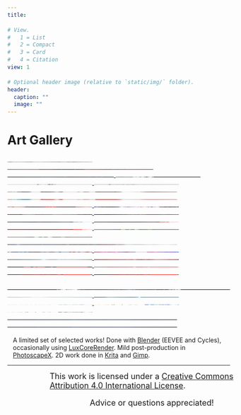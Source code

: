 ```yaml
---
title: 

# View.
#   1 = List
#   2 = Compact
#   3 = Card
#   4 = Citation
view: 1

# Optional header image (relative to `static/img/` folder).
header:
  caption: ""
  image: ""
---
```

<script type="text/js" defer src="../../js/scrollMain.js"></script>
<script type="module" src="../../js/art.js"></script>
<link href="../../css/mixblend_disable.css" rel="stylesheet" type="text/css">
<link type="text/css" rel="stylesheet" href="/../../photoswipe/photoswipe.css">
<link type="text/css" rel="stylesheet" href="/../../photoswipe/photoswipe_me.css">

<h1>Art Gallery</h1>
<div class="art">
<div class="pswp-gallery" id="gallery--art">
<masonry-layout cols="7" gap="5px">
  <a href="https://raw.githubusercontent.com/akhilsadam/WebFiles/master/art/aethereaV2.jpg?raw=true" 
            data-pswp-src="https://raw.githubusercontent.com/akhilsadam/WebFiles/master/art/aethereaV2.jpg?raw=true"
            data-pswp-width="1920" 
            data-pswp-height="1080"
            target="_blank">
            <img src="https://raw.githubusercontent.com/akhilsadam/WebFiles/master/art/aethereaV2.jpg?raw=true" alt="" width="192" height="1"/>
        </a>
  <a href="https://raw.githubusercontent.com/akhilsadam/WebFiles/master/art/anemone.jpg?raw=true" 
            data-pswp-src="https://raw.githubusercontent.com/akhilsadam/WebFiles/master/art/anemone.jpg?raw=true"
            data-pswp-width="3300" 
            data-pswp-height="2550"
            target="_blank">
            <img src="https://raw.githubusercontent.com/akhilsadam/WebFiles/master/art/anemone.jpg?raw=true" alt="" width="330" height="1"/>
        </a>
  <a href="https://raw.githubusercontent.com/akhilsadam/WebFiles/master/art/beton.jpg?raw=true" 
            data-pswp-src="https://raw.githubusercontent.com/akhilsadam/WebFiles/master/art/beton.jpg?raw=true"
            data-pswp-width="2414" 
            data-pswp-height="1356"
            target="_blank">
            <img src="https://raw.githubusercontent.com/akhilsadam/WebFiles/master/art/beton.jpg?raw=true" alt="" width="241" height="1"/>
        </a>
  <a href="https://raw.githubusercontent.com/akhilsadam/WebFiles/master/art/chalker2.jpg?raw=true" 
            data-pswp-src="https://raw.githubusercontent.com/akhilsadam/WebFiles/master/art/chalker2.jpg?raw=true"
            data-pswp-width="1920" 
            data-pswp-height="1080"
            target="_blank">
            <img src="https://raw.githubusercontent.com/akhilsadam/WebFiles/master/art/chalker2.jpg?raw=true" alt="" width="192" height="1"/>
        </a>
  <a href="https://raw.githubusercontent.com/akhilsadam/WebFiles/master/art/chalker4.jpg?raw=true" 
            data-pswp-src="https://raw.githubusercontent.com/akhilsadam/WebFiles/master/art/chalker4.jpg?raw=true"
            data-pswp-width="1920" 
            data-pswp-height="1080"
            target="_blank">
            <img src="https://raw.githubusercontent.com/akhilsadam/WebFiles/master/art/chalker4.jpg?raw=true" alt="" width="192" height="1"/>
        </a>
  <a href="https://raw.githubusercontent.com/akhilsadam/WebFiles/master/art/chalkerWlogo.jpg?raw=true" 
            data-pswp-src="https://raw.githubusercontent.com/akhilsadam/WebFiles/master/art/chalkerWlogo.jpg?raw=true"
            data-pswp-width="1920" 
            data-pswp-height="1080"
            target="_blank">
            <img src="https://raw.githubusercontent.com/akhilsadam/WebFiles/master/art/chalkerWlogo.jpg?raw=true" alt="" width="192" height="1"/>
        </a>
  <a href="https://raw.githubusercontent.com/akhilsadam/WebFiles/master/art/deserteye-2a.jpg?raw=true" 
            data-pswp-src="https://raw.githubusercontent.com/akhilsadam/WebFiles/master/art/deserteye-2a.jpg?raw=true"
            data-pswp-width="3840" 
            data-pswp-height="2160"
            target="_blank">
            <img src="https://raw.githubusercontent.com/akhilsadam/WebFiles/master/art/deserteye-2a.jpg?raw=true" alt="" width="384" height="1"/>
        </a>
  <a href="https://raw.githubusercontent.com/akhilsadam/WebFiles/master/art/deserteye-repaletted.jpg?raw=true" 
            data-pswp-src="https://raw.githubusercontent.com/akhilsadam/WebFiles/master/art/deserteye-repaletted.jpg?raw=true"
            data-pswp-width="3840" 
            data-pswp-height="2160"
            target="_blank">
            <img src="https://raw.githubusercontent.com/akhilsadam/WebFiles/master/art/deserteye-repaletted.jpg?raw=true" alt="" width="384" height="1"/>
        </a>
  <a href="https://raw.githubusercontent.com/akhilsadam/WebFiles/master/art/enter.jpg?raw=true" 
            data-pswp-src="https://raw.githubusercontent.com/akhilsadam/WebFiles/master/art/enter.jpg?raw=true"
            data-pswp-width="1920" 
            data-pswp-height="1080"
            target="_blank">
            <img src="https://raw.githubusercontent.com/akhilsadam/WebFiles/master/art/enter.jpg?raw=true" alt="" width="192" height="1"/>
        </a>
  <a href="https://raw.githubusercontent.com/akhilsadam/WebFiles/master/art/garden_anime_edit.jpg?raw=true" 
            data-pswp-src="https://raw.githubusercontent.com/akhilsadam/WebFiles/master/art/garden_anime_edit.jpg?raw=true"
            data-pswp-width="1920" 
            data-pswp-height="1080"
            target="_blank">
            <img src="https://raw.githubusercontent.com/akhilsadam/WebFiles/master/art/garden_anime_edit.jpg?raw=true" alt="" width="192" height="1"/>
        </a>
  <a href="https://raw.githubusercontent.com/akhilsadam/WebFiles/master/art/inazuma-0.jpg?raw=true" 
            data-pswp-src="https://raw.githubusercontent.com/akhilsadam/WebFiles/master/art/inazuma-0.jpg?raw=true"
            data-pswp-width="1920" 
            data-pswp-height="1080"
            target="_blank">
            <img src="https://raw.githubusercontent.com/akhilsadam/WebFiles/master/art/inazuma-0.jpg?raw=true" alt="" width="192" height="1"/>
        </a>
  <a href="https://raw.githubusercontent.com/akhilsadam/WebFiles/master/art/macaron.jpg?raw=true" 
            data-pswp-src="https://raw.githubusercontent.com/akhilsadam/WebFiles/master/art/macaron.jpg?raw=true"
            data-pswp-width="1920" 
            data-pswp-height="1080"
            target="_blank">
            <img src="https://raw.githubusercontent.com/akhilsadam/WebFiles/master/art/macaron.jpg?raw=true" alt="" width="192" height="1"/>
        </a>
  <a href="https://raw.githubusercontent.com/akhilsadam/WebFiles/master/art/nightbuilding-3ba.jpg?raw=true" 
            data-pswp-src="https://raw.githubusercontent.com/akhilsadam/WebFiles/master/art/nightbuilding-3ba.jpg?raw=true"
            data-pswp-width="1920" 
            data-pswp-height="1080"
            target="_blank">
            <img src="https://raw.githubusercontent.com/akhilsadam/WebFiles/master/art/nightbuilding-3ba.jpg?raw=true" alt="" width="192" height="1"/>
        </a>
  <a href="https://raw.githubusercontent.com/akhilsadam/WebFiles/master/art/nightbuilding-3bb.jpg?raw=true" 
            data-pswp-src="https://raw.githubusercontent.com/akhilsadam/WebFiles/master/art/nightbuilding-3bb.jpg?raw=true"
            data-pswp-width="1920" 
            data-pswp-height="1080"
            target="_blank">
            <img src="https://raw.githubusercontent.com/akhilsadam/WebFiles/master/art/nightbuilding-3bb.jpg?raw=true" alt="" width="192" height="1"/>
        </a>
  <a href="https://raw.githubusercontent.com/akhilsadam/WebFiles/master/art/nightbuilding-3bc.jpg?raw=true" 
            data-pswp-src="https://raw.githubusercontent.com/akhilsadam/WebFiles/master/art/nightbuilding-3bc.jpg?raw=true"
            data-pswp-width="1920" 
            data-pswp-height="1080"
            target="_blank">
            <img src="https://raw.githubusercontent.com/akhilsadam/WebFiles/master/art/nightbuilding-3bc.jpg?raw=true" alt="" width="192" height="1"/>
        </a>
  <a href="https://raw.githubusercontent.com/akhilsadam/WebFiles/master/art/quarantine-b.jpg?raw=true" 
            data-pswp-src="https://raw.githubusercontent.com/akhilsadam/WebFiles/master/art/quarantine-b.jpg?raw=true"
            data-pswp-width="1920" 
            data-pswp-height="1080"
            target="_blank">
            <img src="https://raw.githubusercontent.com/akhilsadam/WebFiles/master/art/quarantine-b.jpg?raw=true" alt="" width="192" height="1"/>
        </a>
  <a href="https://raw.githubusercontent.com/akhilsadam/WebFiles/master/art/quarantine-c.jpg?raw=true" 
            data-pswp-src="https://raw.githubusercontent.com/akhilsadam/WebFiles/master/art/quarantine-c.jpg?raw=true"
            data-pswp-width="1920" 
            data-pswp-height="1080"
            target="_blank">
            <img src="https://raw.githubusercontent.com/akhilsadam/WebFiles/master/art/quarantine-c.jpg?raw=true" alt="" width="192" height="1"/>
        </a>
  <a href="https://raw.githubusercontent.com/akhilsadam/WebFiles/master/art/roc-alone.jpg?raw=true" 
            data-pswp-src="https://raw.githubusercontent.com/akhilsadam/WebFiles/master/art/roc-alone.jpg?raw=true"
            data-pswp-width="3840" 
            data-pswp-height="2160"
            target="_blank">
            <img src="https://raw.githubusercontent.com/akhilsadam/WebFiles/master/art/roc-alone.jpg?raw=true" alt="" width="384" height="1"/>
        </a>
  <a href="https://raw.githubusercontent.com/akhilsadam/WebFiles/master/art/roc-targetpractice.jpg?raw=true" 
            data-pswp-src="https://raw.githubusercontent.com/akhilsadam/WebFiles/master/art/roc-targetpractice.jpg?raw=true"
            data-pswp-width="1920" 
            data-pswp-height="1080"
            target="_blank">
            <img src="https://raw.githubusercontent.com/akhilsadam/WebFiles/master/art/roc-targetpractice.jpg?raw=true" alt="" width="192" height="1"/>
        </a>
  <a href="https://raw.githubusercontent.com/akhilsadam/WebFiles/master/art/shelter.jpg?raw=true" 
            data-pswp-src="https://raw.githubusercontent.com/akhilsadam/WebFiles/master/art/shelter.jpg?raw=true"
            data-pswp-width="1920" 
            data-pswp-height="1080"
            target="_blank">
            <img src="https://raw.githubusercontent.com/akhilsadam/WebFiles/master/art/shelter.jpg?raw=true" alt="" width="192" height="1"/>
        </a>
  <a href="https://raw.githubusercontent.com/akhilsadam/WebFiles/master/art/soccerv1.jpg?raw=true" 
            data-pswp-src="https://raw.githubusercontent.com/akhilsadam/WebFiles/master/art/soccerv1.jpg?raw=true"
            data-pswp-width="1920" 
            data-pswp-height="1080"
            target="_blank">
            <img src="https://raw.githubusercontent.com/akhilsadam/WebFiles/master/art/soccerv1.jpg?raw=true" alt="" width="192" height="1"/>
        </a>
  <a href="https://raw.githubusercontent.com/akhilsadam/WebFiles/master/art/soccerv2.jpg?raw=true" 
            data-pswp-src="https://raw.githubusercontent.com/akhilsadam/WebFiles/master/art/soccerv2.jpg?raw=true"
            data-pswp-width="1920" 
            data-pswp-height="1080"
            target="_blank">
            <img src="https://raw.githubusercontent.com/akhilsadam/WebFiles/master/art/soccerv2.jpg?raw=true" alt="" width="192" height="1"/>
        </a>
  <a href="https://raw.githubusercontent.com/akhilsadam/WebFiles/master/art/soccerv3.jpg?raw=true" 
            data-pswp-src="https://raw.githubusercontent.com/akhilsadam/WebFiles/master/art/soccerv3.jpg?raw=true"
            data-pswp-width="1920" 
            data-pswp-height="1080"
            target="_blank">
            <img src="https://raw.githubusercontent.com/akhilsadam/WebFiles/master/art/soccerv3.jpg?raw=true" alt="" width="192" height="1"/>
        </a>
  <a href="https://raw.githubusercontent.com/akhilsadam/WebFiles/master/art/soccerv4.jpg?raw=true" 
            data-pswp-src="https://raw.githubusercontent.com/akhilsadam/WebFiles/master/art/soccerv4.jpg?raw=true"
            data-pswp-width="1920" 
            data-pswp-height="1080"
            target="_blank">
            <img src="https://raw.githubusercontent.com/akhilsadam/WebFiles/master/art/soccerv4.jpg?raw=true" alt="" width="192" height="1"/>
        </a>
  <a href="https://raw.githubusercontent.com/akhilsadam/WebFiles/master/art/soccerv5.jpg?raw=true" 
            data-pswp-src="https://raw.githubusercontent.com/akhilsadam/WebFiles/master/art/soccerv5.jpg?raw=true"
            data-pswp-width="1920" 
            data-pswp-height="1080"
            target="_blank">
            <img src="https://raw.githubusercontent.com/akhilsadam/WebFiles/master/art/soccerv5.jpg?raw=true" alt="" width="192" height="1"/>
        </a>
  <a href="https://raw.githubusercontent.com/akhilsadam/WebFiles/master/art/soccerv6.jpg?raw=true" 
            data-pswp-src="https://raw.githubusercontent.com/akhilsadam/WebFiles/master/art/soccerv6.jpg?raw=true"
            data-pswp-width="1920" 
            data-pswp-height="1080"
            target="_blank">
            <img src="https://raw.githubusercontent.com/akhilsadam/WebFiles/master/art/soccerv6.jpg?raw=true" alt="" width="192" height="1"/>
        </a>
  <a href="https://raw.githubusercontent.com/akhilsadam/WebFiles/master/art/stellar_disk-1.jpg?raw=true" 
            data-pswp-src="https://raw.githubusercontent.com/akhilsadam/WebFiles/master/art/stellar_disk-1.jpg?raw=true"
            data-pswp-width="4320" 
            data-pswp-height="7680"
            target="_blank">
            <img src="https://raw.githubusercontent.com/akhilsadam/WebFiles/master/art/stellar_disk-1.jpg?raw=true" alt="" width="432" height="0"/>
        </a>
  <a href="https://raw.githubusercontent.com/akhilsadam/WebFiles/master/art/stellar_disk.jpg?raw=true" 
            data-pswp-src="https://raw.githubusercontent.com/akhilsadam/WebFiles/master/art/stellar_disk.jpg?raw=true"
            data-pswp-width="7680" 
            data-pswp-height="4320"
            target="_blank">
            <img src="https://raw.githubusercontent.com/akhilsadam/WebFiles/master/art/stellar_disk.jpg?raw=true" alt="" width="768" height="1"/>
        </a>
  <a href="https://raw.githubusercontent.com/akhilsadam/WebFiles/master/art/thepath-a.jpg?raw=true" 
            data-pswp-src="https://raw.githubusercontent.com/akhilsadam/WebFiles/master/art/thepath-a.jpg?raw=true"
            data-pswp-width="1920" 
            data-pswp-height="1080"
            target="_blank">
            <img src="https://raw.githubusercontent.com/akhilsadam/WebFiles/master/art/thepath-a.jpg?raw=true" alt="" width="192" height="1"/>
        </a>
  <a href="https://raw.githubusercontent.com/akhilsadam/WebFiles/master/art/thepath-c.jpg?raw=true" 
            data-pswp-src="https://raw.githubusercontent.com/akhilsadam/WebFiles/master/art/thepath-c.jpg?raw=true"
            data-pswp-width="1920" 
            data-pswp-height="1080"
            target="_blank">
            <img src="https://raw.githubusercontent.com/akhilsadam/WebFiles/master/art/thepath-c.jpg?raw=true" alt="" width="192" height="1"/>
        </a>
  <a href="https://raw.githubusercontent.com/akhilsadam/WebFiles/master/art/wave-f-p.jpg?raw=true" 
            data-pswp-src="https://raw.githubusercontent.com/akhilsadam/WebFiles/master/art/wave-f-p.jpg?raw=true"
            data-pswp-width="1920" 
            data-pswp-height="1080"
            target="_blank">
            <img src="https://raw.githubusercontent.com/akhilsadam/WebFiles/master/art/wave-f-p.jpg?raw=true" alt="" width="192" height="1"/>
        </a>
  <a href="https://raw.githubusercontent.com/akhilsadam/WebFiles/master/art/wave-f.jpg?raw=true" 
            data-pswp-src="https://raw.githubusercontent.com/akhilsadam/WebFiles/master/art/wave-f.jpg?raw=true"
            data-pswp-width="1920" 
            data-pswp-height="1080"
            target="_blank">
            <img src="https://raw.githubusercontent.com/akhilsadam/WebFiles/master/art/wave-f.jpg?raw=true" alt="" width="192" height="1"/>
        </a>
  <a href="https://raw.githubusercontent.com/akhilsadam/WebFiles/master/art/wave-p.jpg?raw=true" 
            data-pswp-src="https://raw.githubusercontent.com/akhilsadam/WebFiles/master/art/wave-p.jpg?raw=true"
            data-pswp-width="1920" 
            data-pswp-height="1080"
            target="_blank">
            <img src="https://raw.githubusercontent.com/akhilsadam/WebFiles/master/art/wave-p.jpg?raw=true" alt="" width="192" height="1"/>
        </a>
  <a href="https://raw.githubusercontent.com/akhilsadam/WebFiles/master/art/webarch-1.jpg?raw=true" 
            data-pswp-src="https://raw.githubusercontent.com/akhilsadam/WebFiles/master/art/webarch-1.jpg?raw=true"
            data-pswp-width="3840" 
            data-pswp-height="2160"
            target="_blank">
            <img src="https://raw.githubusercontent.com/akhilsadam/WebFiles/master/art/webarch-1.jpg?raw=true" alt="" width="384" height="1"/>
        </a>
  <a href="https://raw.githubusercontent.com/akhilsadam/WebFiles/master/art/webarch-2.jpg?raw=true" 
            data-pswp-src="https://raw.githubusercontent.com/akhilsadam/WebFiles/master/art/webarch-2.jpg?raw=true"
            data-pswp-width="3840" 
            data-pswp-height="2160"
            target="_blank">
            <img src="https://raw.githubusercontent.com/akhilsadam/WebFiles/master/art/webarch-2.jpg?raw=true" alt="" width="384" height="1"/>
        </a>
</masonry-layout>
</div>
<br/>
<div class="text" style="position:relative; left: 2.5%;width: 95%;">A limited set of selected works! Done with <a href="https://www.blender.org/">Blender</a> (EEVEE and Cycles), occasionally using <a href="https://luxcorerender.org/">LuxCoreRender</a>. Mild post-production in <a href="http://x.photoscape.org/">PhotoscapeX</a>. 2D work done in <a href="https://krita.org/en/">Krita</a> and <a href="https://www.gimp.org/">Gimp</a>. </div>
<hr/>

<p class="text hc" style="position:relative; left: 19%; width: 100%;font-size:large;margin:0 auto;"><a rel="license" href="http://creativecommons.org/licenses/by/4.0/"></a>This work is licensed under a <a rel="license" href="http://creativecommons.org/licenses/by/4.0/">Creative Commons Attribution 4.0 International License</a>.</p>
<p class="text hc" style="position:relative; left: 37%; width: 100%;font-size:large;">Advice or questions appreciated!</p>
